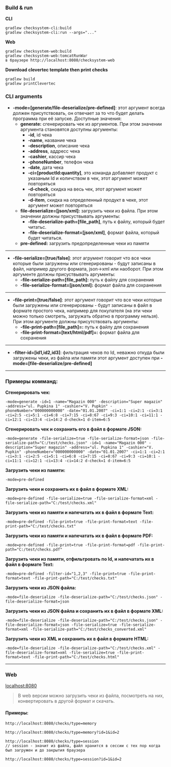 ### Build & run

**CLI**

```
gradlew checksystem-cli:build
gradlew checksystem-cli:run --args="..."
```

**Web**

```
gradlew checksystem-web:build
gradlew checksystem-web:tomcatRunWar
в браузере http://localhost:8080/checksystem-web
```

**Download clevertec template then print checks**
```
gradlew build
gradlew printClevertec
```

### CLI arguments

- **-mode=[generate/file-deserialize/pre-defined]**: этот аргумент всегда должен присутствовать, он отвечает за то что
  будет делать программа при её запуске. Доступные значения:
    - **generate:** сгенерировать чек из аргументов. При этом значении аргумента становятся доступны аргументы:
        - **-id**, id чека
        - **-name**, название чека
        - **-description**, описание чека
        - **-address**, аддресс чека
        - **-cashier**, кассир чека
        - **-phoneNumber**, телефон чека
        - **-date**, дата чека
        - **-ci=[productId:quantity]**, это команда добавляет продукт с указаным Id и количством в чек, этот аргумент
          может повторяться
        - **-d-check**, скидка на весь чек, этот аргумент может повторяться
        - **-d-item**, скидка на определенный продукт в чеке, этот аргумент может повторяться
    - **file-deserialize=[json/xml]:** загрузить чеки из файла. При этом значении должны присуствывать аргументы:
        - **-file-deserialize-path=[file_path]**, путь к файлу, который будет читатьс.
        - **-file-deserialize-format=[json/xml]**, формат файла, который будет читаться.
    - **pre-defined:** загрузить предопределенные чеки из памяти

___

- **-file-serialize=[true/false]**: этот агрумент говорит что все чеки которые были загружены или сгенерированы - будут
  записаны в файл, например другого формата, json->xml или наоборот. При этом аргументе должны присуствывать аргументы:
    - **-file-serialize-path=[file_path]:** путь к файлу для сохранения
    - **-file-serialize-format=[json/xml]:** формат файла для сохранения

---

- **-file-print=[true/false]**: этот аргумент говорит что все чеки которые были загружены или сгенерированы - будут
  записаны в файл в формате простого чека, например для покупателя (на эти чеки можно только смотреть, загружать обратно
  в программу нельзя). При этом аргументе должны присутствовать аргументы:
    - **-file-print-path=[file_path]=:** путь к файлу для сохранения
    - **-file-print-format=[text/html/pdf]=:** формат файла для сохранения

---

- **-filter-id=[id1,id2,id3]**: фильтрация чеков по Id, неважно откуда были загружены чеки, из файла или памяти этот
  аргумент доступен при **-mode=[file-deserialize/pre-defined]**

---

### Примеры комманд:

**Сгенерировать чек:**

```
-mode=generate -id=1 -name="Magazin 000" -description="Super magazin" -address="ul. Pupkina 1" -cashier="V. Pupkin" -phoneNumber="000000000000" -date="01.01.2007" -ci=1:1 -ci=2:1 -ci=3:1 -ci=2:5 -ci=5:1 -ci=6:8 -ci=7:15 -ci=8:67 -ci=9:3 -ci=10:1 -ci=11:1 -ci=12:1 -ci=13:4 -ci=14:2 d-check=1 d-item=6:5
```

**Сгенерировать чек и сохранить его в файл в формате JSON:**

```
-mode=generate -file-serialize=true -file-serialize-format=json -file-serialize-path="C:/test/checks.json" -id=1 -name="Magazin 000" -description="Super magazin" -address="ul. Pupkina 1" -cashier="V. Pupkin" -phoneNumber="000000000000" -date="01.01.2007" -ci=1:1 -ci=2:1 -ci=3:1 -ci=2:5 -ci=5:1 -ci=6:8 -ci=7:15 -ci=8:67 -ci=9:3 -ci=10:1 -ci=11:1 -ci=12:1 -ci=13:4 -ci=14:2 d-check=1 d-item=6:5
```

**Загрузить чеки из памяти:**

```
-mode=pre-defined
```

**Загрузить чеки и сохранить их в файл в формате XML:**

```
-mode=pre-defined -file-serialize=true -file-serialize-format=xml -file-serialize-path="C:/test/checks.xml"
```

**Загрузить чеки из памяти и напечатать их в файл в формате Text:**

```
-mode=pre-defined -file-print=true -file-print-format=text -file-print-path="C:/test/checks.txt"
```

**Загрузить чеки из памяти и напечатать их в файл в формате PDF:**

```
-mode=pre-defined -file-print=true -file-print-format=pdf -file-print-path="C:/test/checks.pdf"
```

**Загрузить чеки из памяти, отфильтровать по Id, и напечатать их в файл в формате Text:**

```
-mode=pre-defined -filter-id="1,2,3" -file-print=true -file-print-format=text -file-print-path="C:/test/checks.txt"
```

**Загрузить чеки из JSON файла:**

```
-mode=file-deserialize -file-deserialize-path="C:/test/checks.json" -file-deserialize-format=json
```

**Загрузить чеки из JSON файла и сохранить их в файл в формате XML:**

```
-mode=file-deserialize -file-deserialize-path="C:/test/checks.json" -file-deserialize-format=json -file-serialize=true -file-serialize-format=xml -file-serialize-path="C:/test/checks_converted.xml"
```

**Загрузить чеки из XML и сохранить их в файл в формате HTML:**

```
-mode=file-deserialize -file-deserialize-path="C:/test/checks.xml" -file-deserialize-format=xml -file-serialize=true -file-print-format=text -file-print-path="C:/test/checks.html"
```

---

### Web

[localhost:8080](http://localhost:8080/)
> В web версии можно загрузить чеки из файла, посмотреть на них, конвертировать в другой формат и скачать.

#### Примеры:

```
http://localhost:8080/checks/type=memory
```

```
http://localhost:8080/checks/type=memory?id=1&id=2
```

```
http://localhost:8080/checks/type=session
// session - значит из файла, файл хранится в сессии с тех пор когда был загружен и до закрытия браузера
```

```
http://localhost:8080/checks/type=session?id=1&id=2
```
	